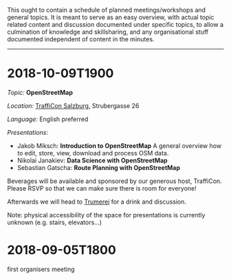 This ought to contain a schedule of planned meetings/workshops and general topics. It is meant to serve as an easy overview, with actual topic related content and discussion documented under specific topics, to allow a culmination of knowledge and skillsharing, and any organisational stuff documented independent of content in the minutes.

---

# 2018-10-09T1900

_Topic:_ __OpenStreetMap__

_Location:_ [TraffiCon Salzburg](https://www.trafficon.eu/), Strubergasse 26

_Language:_ English preferred

_Presentations_:
* Jakob Miksch: **Introduction to OpenStreetMap**
     A general overview how to edit, store, view, download and process OSM data.
* Nikolai Janakiev: **Data Science with OpenStreetMap**
* Sebastian Gatscha: **Route Planning with OpenStreetMap**

Beverages will be available and sponsored by our generous host, TraffiCon. Please RSVP so that we can make sure there is room for everyone!

Afterwards we will head to [Trumerei](http://www.trumerei.at/) for a drink and discussion.

Note: physical accessibility of the space for presentations is currently unknown (e.g. stairs, elevators...)


# 2018-09-05T1800

first organisers meeting

